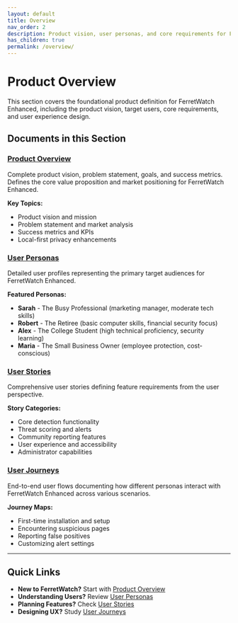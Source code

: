 ```yaml
---
layout: default
title: Overview
nav_order: 2
description: Product vision, user personas, and core requirements for FerretWatch Enhanced
has_children: true
permalink: /overview/
---
```


# Product Overview

This section covers the foundational product definition for FerretWatch Enhanced, including the product vision, target users, core requirements, and user experience design.

## Documents in this Section

### [Product Overview](product_overview)
Complete product vision, problem statement, goals, and success metrics. Defines the core value proposition and market positioning for FerretWatch Enhanced.

**Key Topics:**
- Product vision and mission
- Problem statement and market analysis
- Success metrics and KPIs
- Local-first privacy enhancements

### [User Personas](product_personas)
Detailed user profiles representing the primary target audiences for FerretWatch Enhanced.

**Featured Personas:**
- **Sarah** - The Busy Professional (marketing manager, moderate tech skills)
- **Robert** - The Retiree (basic computer skills, financial security focus)
- **Alex** - The College Student (high technical proficiency, security learning)
- **Maria** - The Small Business Owner (employee protection, cost-conscious)

### [User Stories](product_user_stories)
Comprehensive user stories defining feature requirements from the user perspective.

**Story Categories:**
- Core detection functionality
- Threat scoring and alerts
- Community reporting features
- User experience and accessibility
- Administrator capabilities

### [User Journeys](product_user_journeys)
End-to-end user flows documenting how different personas interact with FerretWatch Enhanced across various scenarios.

**Journey Maps:**
- First-time installation and setup
- Encountering suspicious pages
- Reporting false positives
- Customizing alert settings

---

## Quick Links

- **New to FerretWatch?** Start with [Product Overview](product_overview.html)
- **Understanding Users?** Review [User Personas](product_personas.html)
- **Planning Features?** Check [User Stories](product_user_stories.html)
- **Designing UX?** Study [User Journeys](product_user_journeys.html)